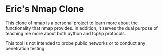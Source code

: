 # Eric's Nmap Clone
This clone of nmap is a personal project to learn more about the functionality that nmap provides.
In addition, it serves the dual purpose of teaching me more about both python and tcp/ip protocols.

This tool is not intended to probe public networks or to conduct any penetration testing